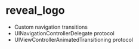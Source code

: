 # reveal_logo
* Custom navigation transitions
* UINavigationControllerDelegate protocol
* UIViewControllerAnimatedTransitioning protocol 

